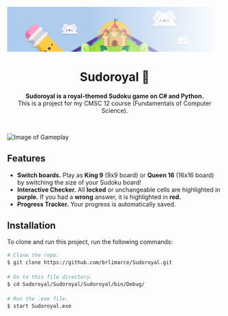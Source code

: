 <!-- Start of Banner -->
![Image of Banner](readme/banner.png)
<!-- End of Banner -->

<!-- Start of Heading -->
<div align="center">
    <h1><b>Sudoroyal 👑</b></h1>
    <p><b>Sudoroyal is a royal-themed Sudoku game on C# and Python.</b><br>This is a project for my CMSC 12 course (Fundamentals of Computer Science).</p>
</div> <br>

![Image of Gameplay](readme/gameplay.gif) <br>
<!-- End of Heading -->

<!-- Start of Features -->
## **Features**
- **Switch boards.** Play as **King 9** (9x9 board) or **Queen 16** (16x16 board) by switching the size of your Sudoku board!
- **Interactive Checker.** All **locked** or unchangeable cells are highlighted in **purple.** If you had a **wrong** answer, it is highlighted in **red.**
- **Progress Tracker.** Your progress is automatically saved.
<!-- End of Features -->

<!-- Start of Installation -->
## **Installation**
To clone and run this project, run the following commands:
```bash
# Clone the repo.
$ git clone https://github.com/brlimarce/Sudoroyal.git

# Go to this file directory.
$ cd Sudoroyal/Sudoroyal/Sudoroyal/bin/Debug/

# Run the .exe file.
$ start Sudoroyal.exe
```
<!-- End of Installation -->